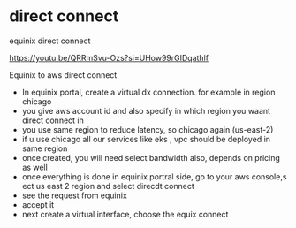 direct connect
==============

equinix direct connect

https://youtu.be/QRRmSvu-Ozs?si=UHow99rGIDqathlf

Equinix to aws direct connect

- In equinix portal, create a virtual dx connection. for example in region chicago
- you give aws account id and also specify in which region you waant direct connect in
- you use same region to reduce latency, so chicago again (us-east-2)
- if u use chicago all our services like eks , vpc should be deployed in same region
- once created, you will need select bandwidth also, depends on pricing as well
- once everything is done in equinix portral side, go to your aws console,s ect us east 2 region and select direcdt connect
- see the request from equinix
- accept it
- next create a virtual interface, choose the equix connect
